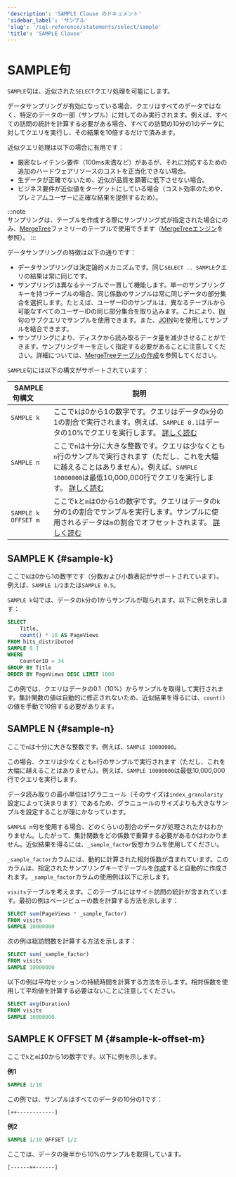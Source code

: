 ```yaml
---
'description': 'SAMPLE Clause のドキュメント'
'sidebar_label': 'サンプル'
'slug': '/sql-reference/statements/select/sample'
'title': 'SAMPLE Clause'
---
```





# SAMPLE句

`SAMPLE`句は、近似された`SELECT`クエリ処理を可能にします。

データサンプリングが有効になっている場合、クエリはすべてのデータではなく、特定のデータの一部（サンプル）に対してのみ実行されます。例えば、すべての訪問の統計を計算する必要がある場合、すべての訪問の10分の1のデータに対してクエリを実行し、その結果を10倍するだけで済みます。

近似クエリ処理は以下の場合に有用です：

- 厳密なレイテンシ要件（100ms未満など）があるが、それに対応するための追加のハードウェアリソースのコストを正当化できない場合。
- 生データが正確でないため、近似が品質を顕著に低下させない場合。
- ビジネス要件が近似値をターゲットにしている場合（コスト効率のためや、プレミアムユーザーに正確な結果を提供するため）。

:::note    
サンプリングは、テーブルを作成する際にサンプリング式が指定された場合にのみ、[MergeTree](../../../engines/table-engines/mergetree-family/mergetree.md)ファミリーのテーブルで使用できます（[MergeTreeエンジン](../../../engines/table-engines/mergetree-family/mergetree.md#table_engine-mergetree-creating-a-table)を参照）。
:::

データサンプリングの特徴は以下の通りです：

- データサンプリングは決定論的メカニズムです。同じ`SELECT .. SAMPLE`クエリの結果は常に同じです。
- サンプリングは異なるテーブルで一貫して機能します。単一のサンプリングキーを持つテーブルの場合、同じ係数のサンプルは常に同じデータの部分集合を選択します。たとえば、ユーザーIDのサンプルは、異なるテーブルから可能なすべてのユーザーIDの同じ部分集合を取り込みます。これにより、[IN](../../../sql-reference/operators/in.md)句のサブクエリでサンプルを使用できます。また、[JOIN](../../../sql-reference/statements/select/join.md)句を使用してサンプルを結合できます。
- サンプリングにより、ディスクから読み取るデータ量を減少させることができます。サンプリングキーを正しく指定する必要があることに注意してください。詳細については、[MergeTreeテーブルの作成](../../../engines/table-engines/mergetree-family/mergetree.md#table_engine-mergetree-creating-a-table)を参照してください。

`SAMPLE`句には以下の構文がサポートされています：

| SAMPLE句構文       | 説明                                                                                                                                                                                                                                     |
|------------------|------------------------------------------------------------------------------------------------------------------------------------------------------------------------------------------------------------------------------------------|
| `SAMPLE k`        | ここで`k`は0から1の数字です。クエリはデータの`k`分の1の割合で実行されます。例えば、`SAMPLE 0.1`はデータの10%でクエリを実行します。 [詳しく読む](#sample-k)                                                                                  |
| `SAMPLE n`        | ここで`n`は十分に大きな整数です。クエリは少なくとも`n`行のサンプルで実行されます（ただし、これを大幅に越えることはありません）。例えば、`SAMPLE 10000000`は最低10,000,000行でクエリを実行します。 [詳しく読む](#sample-n)                         |
| `SAMPLE k OFFSET m`| ここで`k`と`m`は0から1の数字です。クエリはデータの`k`分の1の割合でサンプルを実行します。サンプルに使用されるデータは`m`の割合でオフセットされます。 [詳しく読む](#sample-k-offset-m)                                               |


## SAMPLE K {#sample-k}

ここで`k`は0から1の数字です（分数および小数表記がサポートされています）。例えば、`SAMPLE 1/2`または`SAMPLE 0.5`。

`SAMPLE k`句では、データの`k`分の1からサンプルが取られます。以下に例を示します：

```sql
SELECT
    Title,
    count() * 10 AS PageViews
FROM hits_distributed
SAMPLE 0.1
WHERE
    CounterID = 34
GROUP BY Title
ORDER BY PageViews DESC LIMIT 1000
```

この例では、クエリはデータの0.1（10%）からサンプルを取得して実行されます。集計関数の値は自動的に修正されないため、近似結果を得るには、`count()`の値を手動で10倍する必要があります。

## SAMPLE N {#sample-n}

ここで`n`は十分に大きな整数です。例えば、`SAMPLE 10000000`。

この場合、クエリは少なくとも`n`行のサンプルで実行されます（ただし、これを大幅に越えることはありません）。例えば、`SAMPLE 10000000`は最低10,000,000行でクエリを実行します。

データ読み取りの最小単位は1グラニュール（そのサイズは`index_granularity`設定によって決まります）であるため、グラニュールのサイズよりも大きなサンプルを設定することが理にかなっています。

`SAMPLE n`句を使用する場合、どのくらいの割合のデータが処理されたかはわかりません。したがって、集計関数をどの係数で乗算する必要があるかはわかりません。近似結果を得るには、`_sample_factor`仮想カラムを使用してください。

`_sample_factor`カラムには、動的に計算された相対係数が含まれています。このカラムは、指定されたサンプリングキーでテーブルを[作成](../../../engines/table-engines/mergetree-family/mergetree.md#table_engine-mergetree-creating-a-table)すると自動的に作成されます。`_sample_factor`カラムの使用例は以下に示します。

`visits`テーブルを考えます。このテーブルにはサイト訪問の統計が含まれています。最初の例はページビューの数を計算する方法を示します：

```sql
SELECT sum(PageViews * _sample_factor)
FROM visits
SAMPLE 10000000
```

次の例は総訪問数を計算する方法を示します：

```sql
SELECT sum(_sample_factor)
FROM visits
SAMPLE 10000000
```

以下の例は平均セッションの持続時間を計算する方法を示します。相対係数を使用して平均値を計算する必要はないことに注意してください。

```sql
SELECT avg(Duration)
FROM visits
SAMPLE 10000000
```

## SAMPLE K OFFSET M {#sample-k-offset-m}

ここで`k`と`m`は0から1の数字です。以下に例を示します。

**例1**

```sql
SAMPLE 1/10
```

この例では、サンプルはすべてのデータの10分の1です：

`[++------------]`

**例2**

```sql
SAMPLE 1/10 OFFSET 1/2
```

ここでは、データの後半から10%のサンプルを取得しています。

`[------++------]`
